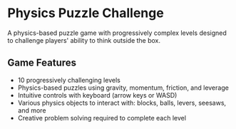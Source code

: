 # Physics Puzzle Challenge

A physics-based puzzle game with progressively complex levels designed to challenge players' ability to think outside the box.

## Game Features

- 10 progressively challenging levels
- Physics-based puzzles using gravity, momentum, friction, and leverage
- Intuitive controls with keyboard (arrow keys or WASD)
- Various physics objects to interact with: blocks, balls, levers, seesaws, and more
- Creative problem solving required to complete each level